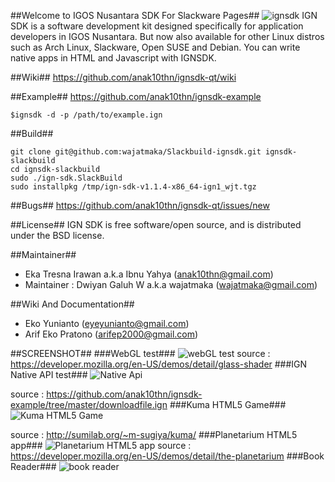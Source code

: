 ##Welcome to IGOS Nusantara SDK For Slackware Pages##
![ignsdk](https://raw.github.com/anak10thn/ignsdk-art/master/logos/ignsdk-rocklovecode.png) 
IGN SDK is a software development kit designed specifically for application developers in IGOS Nusantara. But now also available for other Linux distros such as Arch Linux, Slackware, Open SUSE and Debian. You can write native apps in HTML and Javascript with IGNSDK.

##Wiki##
https://github.com/anak10thn/ignsdk-qt/wiki

##Example##
https://github.com/anak10thn/ignsdk-example
```
$ignsdk -d -p /path/to/example.ign
```

##Build##
```
git clone git@github.com:wajatmaka/Slackbuild-ignsdk.git ignsdk-slackbuild
cd ignsdk-slackbuild
sudo ./ign-sdk.SlackBuild
sudo installpkg /tmp/ign-sdk-v1.1.4-x86_64-ign1_wjt.tgz
```

##Bugs##
https://github.com/anak10thn/ignsdk-qt/issues/new

##License##
IGN SDK is free software/open source, and is distributed under the BSD license.

##Maintainer##
* Eka Tresna Irawan a.k.a Ibnu Yahya (anak10thn@gmail.com)
* Maintainer : Dwiyan Galuh W a.k.a wajatmaka (wajatmaka@gmail.com)

##Wiki And Documentation##
* Eko Yunianto (eyeyunianto@gmail.com)
* Arif Eko Pratono (arifep2000@gmail.com)


##SCREENSHOT##
###WebGL test###
![webGL test](https://dl.dropboxusercontent.com/u/18000315/readme-ignsdk/screenshot6.png)
source : https://developer.mozilla.org/en-US/demos/detail/glass-shader
###IGN Native API test###
![Native Api](https://dl.dropboxusercontent.com/u/18000315/readme-ignsdk/screenshot1.png)

source : https://github.com/anak10thn/ignsdk-example/tree/master/downloadfile.ign
###Kuma HTML5 Game###
![Kuma HTML5 Game](https://dl.dropboxusercontent.com/u/18000315/readme-ignsdk/screenshot3.png)

source : http://sumilab.org/~m-sugiya/kuma/
###Planetarium HTML5 app###
![Planetarium HTML5 app](https://dl.dropboxusercontent.com/u/18000315/readme-ignsdk/screenshot8.png)
source : https://developer.mozilla.org/en-US/demos/detail/the-planetarium
###Book Reader###
![book reader](https://dl.dropboxusercontent.com/u/18000315/readme-ignsdk/reader.png)
